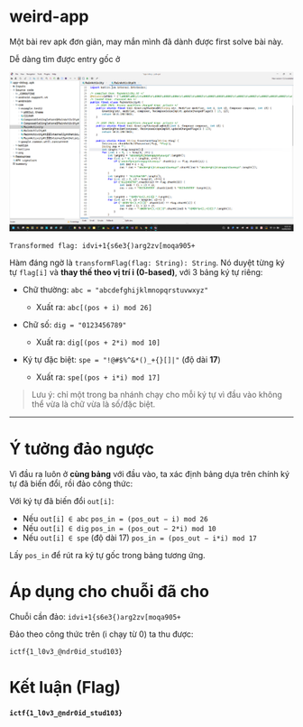 # weird-app

Một bài rev apk đơn giản, may mắn mình đã dành được first solve bài này.

Dễ dàng tìm được entry gốc ở

![alt text](../img/image1.png)

```
Transformed flag: idvi+1{s6e3{)arg2zv[moqa905+
```

Hàm đáng ngờ là `transformFlag(flag: String): String`. Nó duyệt từng ký tự `flag[i]` và **thay thế theo vị trí i (0-based)**, với 3 bảng ký tự riêng:

* Chữ thường: `abc = "abcdefghijklmnopqrstuvwxyz"`

  * Xuất ra: `abc[(pos + i) mod 26]`
* Chữ số: `dig = "0123456789"`

  * Xuất ra: `dig[(pos + 2*i) mod 10]`
* Ký tự đặc biệt: `spe = "!@#$%^&*()_+{}[]|"` (độ dài **17**)

  * Xuất ra: `spe[(pos + i*i) mod 17]`

> Lưu ý: chỉ một trong ba nhánh chạy cho mỗi ký tự vì đầu vào không thể vừa là chữ vừa là số/đặc biệt.

---

# Ý tưởng đảo ngược

Vì đầu ra luôn ở **cùng bảng** với đầu vào, ta xác định bảng dựa trên chính ký tự đã biến đổi, rồi đảo công thức:

Với ký tự đã biến đổi `out[i]`:

* Nếu `out[i] ∈ abc`
  `pos_in = (pos_out − i) mod 26`
* Nếu `out[i] ∈ dig`
  `pos_in = (pos_out − 2*i) mod 10`
* Nếu `out[i] ∈ spe` (độ dài 17)
  `pos_in = (pos_out − i*i) mod 17`

Lấy `pos_in` để rút ra ký tự gốc trong bảng tương ứng.

# Áp dụng cho chuỗi đã cho

Chuỗi cần đảo:
`idvi+1{s6e3{)arg2zv[moqa905+`

Đảo theo công thức trên (i chạy từ 0) ta thu được:

```
ictf{1_l0v3_@ndr0id_stud103}
```

# Kết luận (Flag)

**`ictf{1_l0v3_@ndr0id_stud103}`**
